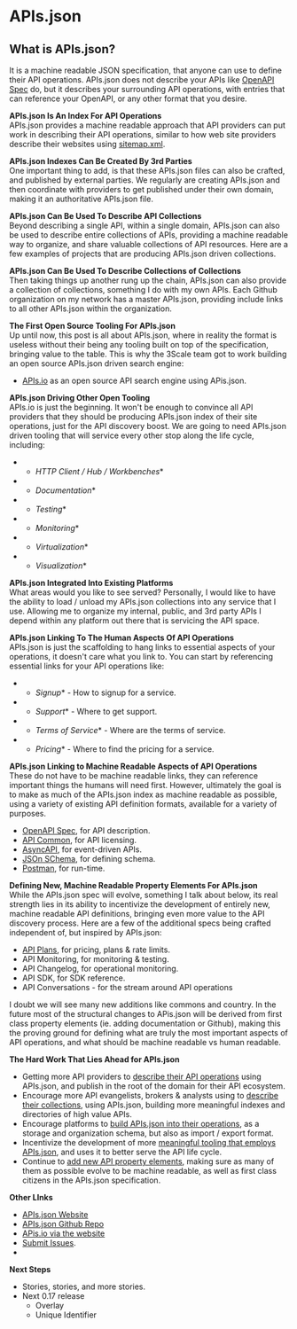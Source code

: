 # APIs.json

## What is APIs.json? 
It is a machine readable JSON specification, that anyone can use to define their API operations. APIs.json does not describe your APIs like [OpenAPI Spec](https://github.com/OAI/OpenAPI-Specification) do, but it describes your surrounding API operations, with entries that can reference your OpenAPI, or any other format that you desire.

**APIs.json Is An Index For API Operations**  
APIs.json provides a machine readable approach that API providers can put work in describing their API operations, similar to how web site providers describe their websites using [sitemap.xml](https://www.xml-sitemaps.com/). 

**APIs.json Indexes Can Be Created By 3rd Parties**  
One important thing to add, is that these APIs.json files can also be crafted, and published by external parties. We regularly are creating APIs.json and then coordinate with providers to get published under their own domain, making it an authoritative APIs.json file.

**APIs.json Can Be Used To Describe API Collections**  
Beyond describing a single API, within a single domain, APIs.json can also be used to describe entire collections of APIs, providing a machine readable way to organize, and share valuable collections of API resources. Here are a few examples of projects that are producing APIs.json driven collections.

**APIs.json Can Be Used To Describe Collections of Collections**  
Then taking things up another rung up the chain, APIs.json can also provide a collection of collections, something I do with my own APIs. Each Github organization on my network has a master APIs.json, providing include links to all other APIs.json within the organization. 

**The First Open Source Tooling For APIs.json**  
Up until now, this post is all about APIs.json, where in reality the format is useless without their being any tooling built on top of the specification, bringing value to the table. This is why the 3Scale team got to work building an open source APIs.json driven search engine:

*   [APIs.io](http://apis.io/) as an open source API search engine using APis.json.

**APIs.json Driving Other Open Tooling**  
APIs.io is just the beginning. It won't be enough to convince all API providers that they should be producing APIs.json index of their site operations, just for the API discovery boost. We are going to need APIs.json driven tooling that will service every other stop along the life cycle, including:

*  *   *HTTP Client / Hub / Workbenches**
*  *   *Documentation**
*  *   *Testing**
*  *   *Monitoring**
*  *   *Virtualization**
*  *   *Visualization**

**APIs.json Integrated Into Existing Platforms**  
What areas would you like to see served? Personally, I would like to have the ability to load / unload my APIs.json collections into any service that I use. Allowing me to organize my internal, public, and 3rd party APIs I depend within any platform out there that is servicing the API space.

**APIs.json Linking To The Human Aspects Of API Operations**  
APIs.json is just the scaffolding to hang links to essential aspects of your operations, it doesn't care what you link to. You can start by referencing essential links for your API operations like:

*  *   *Signup** - How to signup for a service.
*  *   *Support** - Where to get support. 
*  *   *Terms of Service** - Where are the terms of service.
*  *   *Pricing** - Where to find the pricing for a service.

**APIs.json Linking to Machine Readable Aspects of API Operations**  
These do not have to be machine readable links, they can reference important things the humans will need first. However, ultimately the goal is to make as much of the APIs.json index as machine readable as possible, using a variety of existing API definition formats, available for a variety of purposes.

*   [OpenAPI Spec](https://github.com/OAI/OpenAPI-Specification), for API description.
*   [API Common](http://apicommons.org/), for API licensing.
*   [AsyncAPI](https://asyncapi.com), for event-driven APIs.
*   [JSOn SChema](https://json-schema.org), for defining schema.
*   [Postman](https://www.getpostman.com/docs/collections), for run-time.

**Defining New, Machine Readable Property Elements For APIs.json**  
While the APIs.json spec will evolve, something I talk about below, its real strength lies in its ability to incentivize the development of entirely new, machine readable API definitions, bringing even more value to the API discovery process. Here are a few of the additional specs being crafted independent of, but inspired by APIs.json:

*   [API Plans](http://apievangelist.com/2016/02/13/my-tooling-and-api-for-gathering-and-organizing-the-details-of-the-plans-and-pricing-for-apis/), for pricing, plans & rate limits.
*   API Monitoring, for monitoring & testing.
*   API Changelog, for operational monitoring.
*   API SDK, for SDK reference.
*   API Conversations - for the stream around API operations

I doubt we will see many new additions like commons and country. In the future most of the structural changes to APis.json will be derived from first class property elements (ie. adding documentation or Github), making this the proving ground for defining what are truly the most important aspects of API operations, and what should be machine readable vs human readable.

**The Hard Work That Lies Ahead for APIs.json**  

*   Getting more API providers to <span style="text-decoration: underline;">describe their API operations</span> using APIs.json, and publish in the root of the domain for their API ecosystem.
*   Encourage more API evangelists, brokers & analysts using to <span style="text-decoration: underline;">describe their collections</span>, using APIs.json, building more meaningful indexes and directories of high value APIs.
*   Encourage platforms to <span style="text-decoration: underline;">build APIs.json into their operations</span>, as a storage and organization schema, but also as import / export format.
*   Incentivize the development of more <span style="text-decoration: underline;">meaningful tooling that employs APIs.json</span>, and uses it to better serve the API life cycle.
*   Continue to <span style="text-decoration: underline;">add new API property elements</span>, making sure as many of them as possible evolve to be machine readable, as well as first class citizens in the APIs.json specification.

**Other LInks**
* [APIs.json Website](http://apisjson.org/)
* [APIs.json Github Repo](https://github.com/apis-json/api-json) 
* [APis.io via the website](http://apis.io/)
* [Submit Issues](https://github.com/apis-json/api-json/issues/new). 
* 
**Next Steps**
* Stories, stories, and more stories.
* Next 0.17 release
  *   Overlay
  *   Unique Identifier